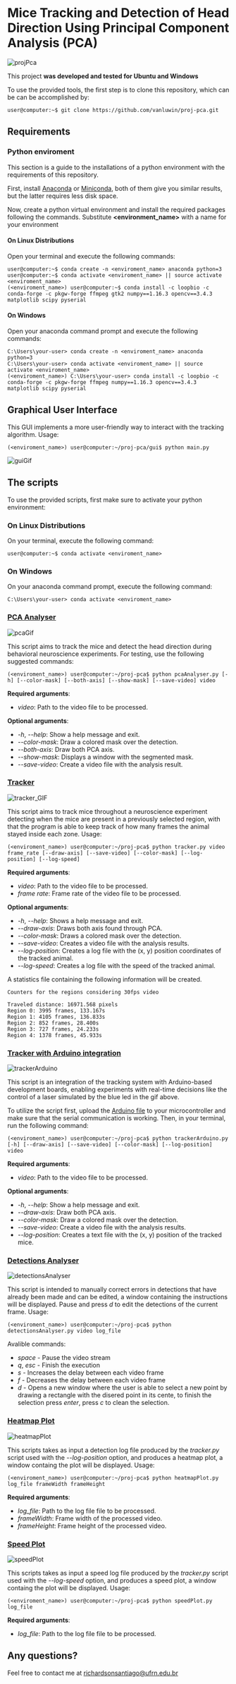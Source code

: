 # Mice Tracking and Detection of Head Direction Using Principal Component Analysis (PCA)

![projPca](./readme_imgs/pca.png)

This project **was developed and tested for Ubuntu and Windows**

To use the provided tools, the first step is to clone this repository, which can be can be accomplished by:

```console
user@computer:~$ git clone https://github.com/vanluwin/proj-pca.git
```

## Requirements

### Python enviroment

This section is a guide to the installations of a python environment with the requirements of this repository.

First, install [Anaconda](https://www.anaconda.com/distribution/) or [Miniconda](https://docs.conda.io/en/latest/miniconda.html), both of them give you similar results, but the latter requires less disk space.

Now, create a python virtual environment and install the required packages following the commands. Substitute **<environment_name>** with a name for your environment

#### On Linux Distributions

Open your terminal and execute the following commands:

```console
user@computer:~$ conda create -n <enviroment_name> anaconda python=3
user@computer:~$ conda activate <enviroment_name> || source activate <enviroment_name>
(<enviroment_name>) user@computer:~$ conda install -c loopbio -c conda-forge -c pkgw-forge ffmpeg gtk2 numpy==1.16.3 opencv==3.4.3 matplotlib scipy pyserial
```

#### On Windows

Open your anaconda command prompt and execute the following commands:  

```console
C:\Users\your-user> conda create -n <enviroment_name> anaconda python=3
C:\Users\your-user> conda activate <enviroment_name> || source activate <enviroment_name>
(<enviroment_name>) C:\Users\your-user> conda install -c loopbio -c conda-forge -c pkgw-forge ffmpeg numpy==1.16.3 opencv==3.4.3 matplotlib scipy pyserial
```

## Graphical User Interface

This GUI implements a more user-friendly way to interact with the tracking algorithm. Usage:

```console
(<enviroment_name>) user@computer:~/proj-pca/gui$ python main.py
```

![guiGif](./readme_imgs/gui.gif)


## The scripts

To use the provided scripts, first make sure to activate your python environment:

### On Linux Distributions

On your terminal, execute the following command:

```console
user@computer:~$ conda activate <enviroment_name>
```

### On Windows

On your anaconda command prompt, execute the following command:  

```console
C:\Users\your-user> conda activate <enviroment_name>
```

### [PCA Analyser](./pcaAnalyser.py)

![pcaGif](./readme_imgs/pca.gif)

This script aims to track the mice and detect the head direction during behavioral neuroscience experiments. For testing, use the following suggested commands:

```console
(<enviroment_name>) user@computer:~/proj-pca$ python pcaAnalyser.py [-h] [--color-mask] [--both-axis] [--show-mask] [--save-video] video
```

**Required arguments**:

* *video*: Path to the video file to be processed.

**Optional arguments**:

* *-h*, *--help*: Show a help message and exit.
* *--color-mask*: Draw a colored mask over the detection.
* *--both-axis*: Draw both PCA axis.
* *--show-mask*: Displays a window with the segmented mask.
* *--save-video*: Create a video file with the analysis result.

### [Tracker](./tracker.py)

![tracker_GIF](./readme_imgs/tracker2.gif)

This script aims to track mice throughout a neuroscience experiment detecting when the mice are present in a previously selected region, with that the program is able to keep track of how many frames the animal stayed inside each zone. Usage:

```console
(<enviroment_name>) user@computer:~/proj-pca$ python tracker.py video frame_rate [--draw-axis] [--save-video] [--color-mask] [--log-position] [--log-speed]
```

**Required arguments**:

* *video*: Path to the video file to be processed.
* *frame rate*: Frame rate of the video file to be processed.

**Optional arguments**:

* *-h*, *--help*: Shows a help message and exit.
* *--draw-axis*: Draws both axis found through PCA. 
* *--color-mask*: Draws a colored mask over the detection.
* *--save-video*: Creates a video file with the analysis results.
* *--log-position*: Creates a log file with the (x, y) position coordinates of the tracked animal.
* *--log-speed*: Creates a log file with the speed of the tracked animal.

A statistics file containing the following information will be created.

```text
Counters for the regions considering 30fps video

Traveled distance: 16971.568 pixels
Region 0: 3995 frames, 133.167s
Region 1: 4105 frames, 136.833s
Region 2: 852 frames, 28.400s
Region 3: 727 frames, 24.233s
Region 4: 1378 frames, 45.933s
```

### [Tracker with Arduino integration](./trackerArduino.py)

![trackerArduino](./readme_imgs/trackerArduino.gif)

This script is an integration of the tracking system with Arduino-based development boards, enabling experiments with real-time decisions like the control of a laser simulated by the blue led in the gif above.

To utilize the script first, upload the [Arduino file](./trackerArduinoFile.ino) to your microcontroller and make sure that the serial communication is working. Then, in your terminal, run the following command:

```console
(<enviroment_name>) user@computer:~/proj-pca$ python trackerArduino.py [-h] [--draw-axis] [--save-video] [--color-mask] [--log-position] video
```

**Required arguments**:

* *video*: Path to the video file to be processed.

**Optional arguments**:

* *-h*, *--help*: Show a help message and exit.
* *--draw-axis*: Draw both PCA axis.
* *--color-mask*: Draw a colored mask over the detection.
* *--save-video*: Create a video file with the analysis results.
* *--log-position*: Creates a text file with the (x, y) position of the tracked mice.

### [Detections Analyser](./detectionsAnalyser.py)

![detectionsAnalyser](./readme_imgs/detectionsAnalyser.png)

This script is intended to manually correct errors in detections that have already been made and can be edited, a window containing the instructions will be displayed. Pause and press *d* to edit the detections of the current frame. Usage:

```console
(<enviroment_name>) user@computer:~/proj-pca$ python detectionsAnalyser.py video log_file
```

Avalible commands:

* *space* - Pause the video stream
* *q*, *esc* - Finish the execution
* *s* - Increases the delay between each video frame
* *f* - Decreases the delay between each video frame
* *d* - Opens a new window where the user is able to select a new point by drawing a rectangle with the disered point in its cente, to finish the selection press *enter*, press *c* to clean the selection.

### [Heatmap Plot](./heatmapPlot.py)

![heatmapPlot](./readme_imgs/heatmap.png)

This scripts takes as input a detection log file produced by the *tracker.py* script used with the *--log-position* option, and produces a heatmap plot, a window containg the plot will be displayed. Usage:

```console
(<enviroment_name>) user@computer:~/proj-pca$ python heatmapPlot.py log_file frameWidth frameHeight
```

**Required arguments**:

* *log_file*: Path to the log file file to be processed.
* *frameWidth*: Frame width of the processed video.
* *frameHeight*: Frame height of the processed video.

### [Speed Plot](./speedPlot.py)

![speedPlot](./readme_imgs/speed.png)

This scripts takes as input a speed log file produced by the *tracker.py* script used with the *--log-speed* option, and produces a speed plot, a window containg the plot will be displayed. Usage:

```console
(<enviroment_name>) user@computer:~/proj-pca$ python speedPlot.py log_file
```

**Required arguments**:

* *log_file*: Path to the log file file to be processed.

## Any questions?

Feel free to contact me at richardsonsantiago@ufrn.edu.br
